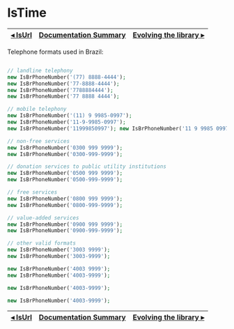 # IsTime

[◂ IsUrl](09-isurl.md) | [Documentation Summary](index.md) | [Evolving the library ▸](99-evolution.md)
-- | -- | --

Telephone formats used in Brazil:

```php

// landline telephony
new IsBrPhoneNumber('(77) 8888-4444');
new IsBrPhoneNumber('77-8888-4444');
new IsBrPhoneNumber('7788884444');
new IsBrPhoneNumber('77 8888 4444');

// mobile telephony
new IsBrPhoneNumber('(11) 9 9985-0997');
new IsBrPhoneNumber('11-9-9985-0997');
new IsBrPhoneNumber('11999850997'); new IsBrPhoneNumber('11 9 9985 0997');

// non-free services
new IsBrPhoneNumber('0300 999 9999');
new IsBrPhoneNumber('0300-999-9999');

// donation services to public utility institutions
new IsBrPhoneNumber('0500 999 9999');
new IsBrPhoneNumber('0500-999-9999');

// free services
new IsBrPhoneNumber('0800 999 9999');
new IsBrPhoneNumber('0800-999-9999');

// value-added services
new IsBrPhoneNumber('0900 999 9999');
new IsBrPhoneNumber('0900-999-9999');

// other valid formats
new IsBrPhoneNumber('3003 9999');
new IsBrPhoneNumber('3003-9999');

new IsBrPhoneNumber('4003 9999');
new IsBrPhoneNumber('4003-9999');

new IsBrPhoneNumber('4003-9999');

new IsBrPhoneNumber('4003-9999');
```

[◂ IsUrl](09-isurl.md) | [Documentation Summary](index.md) | [Evolving the library ▸](99-evolution.md)
-- | -- | --
